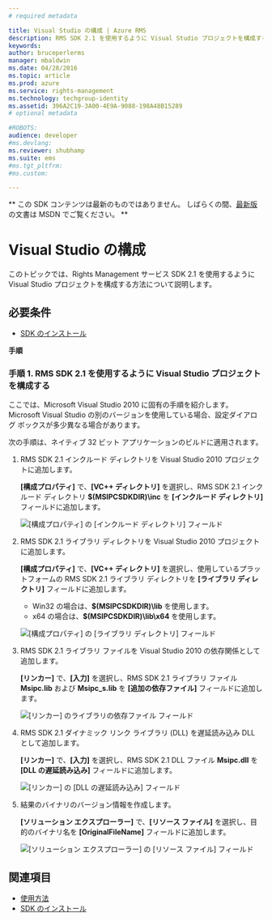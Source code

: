 ```yaml
---
# required metadata

title: Visual Studio の構成 | Azure RMS
description: RMS SDK 2.1 を使用するように Visual Studio プロジェクトを構成する手順。
keywords:
author: bruceperlerms
manager: mbaldwin
ms.date: 04/28/2016
ms.topic: article
ms.prod: azure
ms.service: rights-management
ms.technology: techgroup-identity
ms.assetid: 396A2C19-3A00-4E9A-9088-198A48B15289
# optional metadata

#ROBOTS:
audience: developer
#ms.devlang:
ms.reviewer: shubhamp
ms.suite: ems
#ms.tgt_pltfrm:
#ms.custom:

---
```

** この SDK コンテンツは最新のものではありません。 しばらくの間、[最新版](https://msdn.microsoft.com/library/windows/desktop/hh535290(v=vs.85).aspx)の文書は MSDN でご覧ください。 **
# Visual Studio の構成

このトピックでは、Rights Management サービス SDK 2.1 を使用するように Visual Studio プロジェクトを構成する方法について説明します。

## 必要条件

-   [SDK のインストール](create-your-first-rights-aware-application.md)

**手順**

### 手順 1. RMS SDK 2.1 を使用するように Visual Studio プロジェクトを構成する

ここでは、Microsoft Visual Studio 2010 に固有の手順を紹介します。 Microsoft Visual Studio の別のバージョンを使用している場合、設定ダイアログ ボックスが多少異なる場合があります。

次の手順は、ネイティブ 32 ビット アプリケーションのビルドに適用されます。

1.  RMS SDK 2.1 インクルード ディレクトリを Visual Studio 2010 プロジェクトに追加します。

    **[構成プロパティ]** で、**[VC++ ディレクトリ]** を選択し、RMS SDK 2.1 インクルード ディレクトリ **$(MSIPCSDKDIR)\\inc** を **[インクルード ディレクトリ]** フィールドに追加します。

    ![[構成プロパティ] の [インクルード ディレクトリ] フィールド](../media/include_directories.png)

2.  RMS SDK 2.1 ライブラリ ディレクトリを Visual Studio 2010 プロジェクトに追加します。

    **[構成プロパティ]** で、**[VC++ ディレクトリ]** を選択し、使用しているプラットフォームの RMS SDK 2.1 ライブラリ ディレクトリを **[ライブラリ ディレクトリ]** フィールドに追加します。

    -   Win32 の場合は、**$(MSIPCSDKDIR)\\lib** を使用します。
    -   x64 の場合は、**$(MSIPCSDKDIR)\\lib\\x64** を使用します。

    ![[構成プロパティ] の [ライブラリ ディレクトリ] フィールド](../media/library_directories.png)

3.  RMS SDK 2.1 ライブラリ ファイルを Visual Studio 2010 の依存関係として追加します。

    **[リンカー]** で、**[入力]** を選択し、RMS SDK 2.1 ライブラリ ファイル **Msipc.lib** および **Msipc\_s.lib** を **[追加の依存ファイル]** フィールドに追加します。

    ![[リンカー] のライブラリの依存ファイル フィールド](../media/additional_dependencies.png)

4.  RMS SDK 2.1 ダイナミック リンク ライブラリ (DLL) を遅延読み込み DLL として追加します。

    **[リンカー]** で、**[入力]** を選択し、RMS SDK 2.1 DLL ファイル **Msipc.dll** を **[DLL の遅延読み込み]** フィールドに追加します。

    ![[リンカー] の [DLL の遅延読み込み] フィールド](../media/delay_loaded.png)

5.  結果のバイナリのバージョン情報を作成します。

    **[ソリューション エクスプローラー]** で、**[リソース ファイル]** を選択し、目的のバイナリ名を **[OriginalFileName]** フィールドに追加します。

    ![[ソリューション エクスプローラー] の [リソース ファイル] フィールド](../media/original_file_name.png)

## 関連項目

* [使用方法](how-to-use-msipc.md)
* [SDK のインストール](create-your-first-rights-aware-application.md)
 

 





<!--HONumber=Jun16_HO1-->


